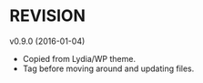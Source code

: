 REVISION
======================

v0.9.0 (2016-01-04)

* Copied from Lydia/WP theme.
* Tag before moving around and updating files.
